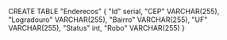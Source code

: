 CREATE TABLE "Enderecos" {
    "Id" serial,
    "CEP" VARCHAR(255),
    "Logradouro" VARCHAR(255),
    "Bairro" VARCHAR(255),
    "UF" VARCHAR(255),
    "Status" int,
    "Robo" VARCHAR(255)
}
